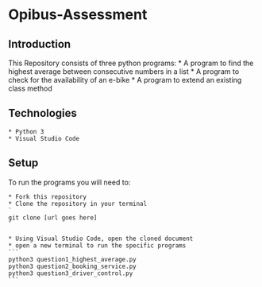 # Opibus-Assessment
## Introduction
This Repository consists of three python programs:
    * A program to find the highest average between consecutive numbers in a list
    * A program to check for the availability of an e-bike
    * A program to extend an existing class method

## Technologies
    * Python 3
    * Visual Studio Code
    
## Setup
To run the programs you will need to:

    * Fork this repository
    * Clone the repository in your terminal
    `
    git clone [url goes here]
    `
    
    * Using Visual Studio Code, open the cloned document
    * open a new terminal to run the specific programs
    ```
    python3 question1_highest_average.py
    python3 question2_booking_service.py
    python3 question3_driver_control.py
    ```
    
    
